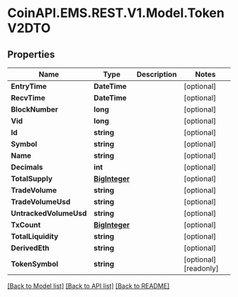 # CoinAPI.EMS.REST.V1.Model.TokenV2DTO

## Properties

Name | Type | Description | Notes
------------ | ------------- | ------------- | -------------
**EntryTime** | **DateTime** |  | [optional] 
**RecvTime** | **DateTime** |  | [optional] 
**BlockNumber** | **long** |  | [optional] 
**Vid** | **long** |  | [optional] 
**Id** | **string** |  | [optional] 
**Symbol** | **string** |  | [optional] 
**Name** | **string** |  | [optional] 
**Decimals** | **int** |  | [optional] 
**TotalSupply** | [**BigInteger**](BigInteger.md) |  | [optional] 
**TradeVolume** | **string** |  | [optional] 
**TradeVolumeUsd** | **string** |  | [optional] 
**UntrackedVolumeUsd** | **string** |  | [optional] 
**TxCount** | [**BigInteger**](BigInteger.md) |  | [optional] 
**TotalLiquidity** | **string** |  | [optional] 
**DerivedEth** | **string** |  | [optional] 
**TokenSymbol** | **string** |  | [optional] [readonly] 

[[Back to Model list]](../README.md#documentation-for-models) [[Back to API list]](../README.md#documentation-for-api-endpoints) [[Back to README]](../README.md)

